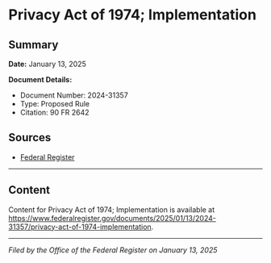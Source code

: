 # Privacy Act of 1974; Implementation

## Summary

**Date:** January 13, 2025

**Document Details:**
- Document Number: 2024-31357
- Type: Proposed Rule
- Citation: 90 FR 2642

## Sources
- [Federal Register](https://www.federalregister.gov/documents/2025/01/13/2024-31357/privacy-act-of-1974-implementation)

---

## Content

Content for Privacy Act of 1974; Implementation is available at https://www.federalregister.gov/documents/2025/01/13/2024-31357/privacy-act-of-1974-implementation.

---

*Filed by the Office of the Federal Register on January 13, 2025*
